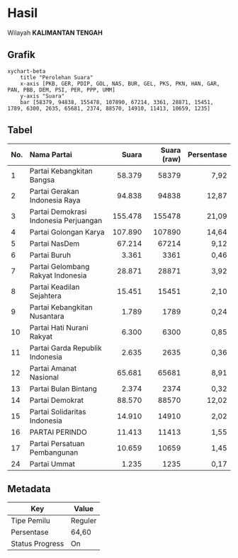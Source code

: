 # Hasil

Wilayah **KALIMANTAN TENGAH**

## Grafik

```mermaid
xychart-beta
    title "Perolehan Suara"
    x-axis [PKB, GER, PDIP, GOL, NAS, BUR, GEL, PKS, PKN, HAN, GAR, PAN, PBB, DEM, PSI, PER, PPP, UMM]
    y-axis "Suara"
    bar [58379, 94838, 155478, 107890, 67214, 3361, 28871, 15451, 1789, 6300, 2635, 65681, 2374, 88570, 14910, 11413, 10659, 1235]
```

## Tabel

| No. | Nama Partai                           | Suara   | Suara (raw) | Persentase |
|:--- |:------------------------------------- | -------:| -----------:| ----------:|
| 1   | Partai Kebangkitan Bangsa             | 58.379  | 58379       | 7,92       |
| 2   | Partai Gerakan Indonesia Raya         | 94.838  | 94838       | 12,87      |
| 3   | Partai Demokrasi Indonesia Perjuangan | 155.478 | 155478      | 21,09      |
| 4   | Partai Golongan Karya                 | 107.890 | 107890      | 14,64      |
| 5   | Partai NasDem                         | 67.214  | 67214       | 9,12       |
| 6   | Partai Buruh                          | 3.361   | 3361        | 0,46       |
| 7   | Partai Gelombang Rakyat Indonesia     | 28.871  | 28871       | 3,92       |
| 8   | Partai Keadilan Sejahtera             | 15.451  | 15451       | 2,10       |
| 9   | Partai Kebangkitan Nusantara          | 1.789   | 1789        | 0,24       |
| 10  | Partai Hati Nurani Rakyat             | 6.300   | 6300        | 0,85       |
| 11  | Partai Garda Republik Indonesia       | 2.635   | 2635        | 0,36       |
| 12  | Partai Amanat Nasional                | 65.681  | 65681       | 8,91       |
| 13  | Partai Bulan Bintang                  | 2.374   | 2374        | 0,32       |
| 14  | Partai Demokrat                       | 88.570  | 88570       | 12,02      |
| 15  | Partai Solidaritas Indonesia          | 14.910  | 14910       | 2,02       |
| 16  | PARTAI PERINDO                        | 11.413  | 11413       | 1,55       |
| 17  | Partai Persatuan Pembangunan          | 10.659  | 10659       | 1,45       |
| 24  | Partai Ummat                          | 1.235   | 1235        | 0,17       |


## Metadata

| Key             | Value   |
| --------------- | ------- |
| Tipe Pemilu     | Reguler |
| Persentase      | 64,60   |
| Status Progress | On      |




